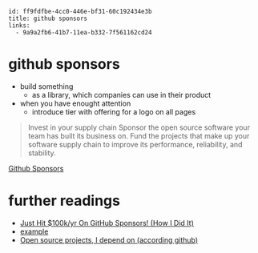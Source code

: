 ```
id: ff9fdfbe-4cc0-446e-bf31-60c192434e3b
title: github sponsors
links:
  - 9a9a2fb6-41b7-11ea-b332-7f561162cd24
```

# github sponsors

* build something
  * as a library, which companies can use in their product
* when you have enought attention
  * introduce tier with offering for a logo on all pages

> Invest in your supply chain
> Sponsor the open source software your team has built its business on. Fund the projects that make up your software supply chain to improve its performance, reliability, and stability.

[Github Sponsors][3]

# further readings

* [Just Hit $100k/yr On GitHub Sponsors! (How I Did It)][1]
* [example][2]
* [Open source projects, I depend on (according github)][4]

[1]: https://calebporzio.com/i-just-hit-dollar-100000yr-on-github-sponsors-heres-how-i-did-it
[2]: https://github.com/sponsors/calebporzio
[3]: https://github.com/sponsors
[4]: https://github.com/sponsors/community?account=enter-haken&sort_by=MOST_USED

